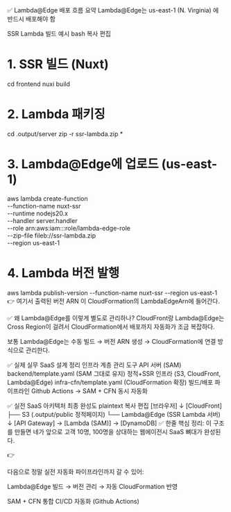 ✅ Lambda@Edge 배포 흐름 요약
Lambda@Edge는 us-east-1 (N. Virginia) 에 반드시 배포해야 함

SSR Lambda 빌드 예시
bash
복사
편집
# 1. SSR 빌드 (Nuxt)
cd frontend
nuxi build

# 2. Lambda 패키징
cd .output/server
zip -r ssr-lambda.zip *

# 3. Lambda@Edge에 업로드 (us-east-1)
aws lambda create-function \
  --function-name nuxt-ssr \
  --runtime nodejs20.x \
  --handler server.handler \
  --role arn:aws:iam::<ACCOUNT>:role/lambda-edge-role \
  --zip-file fileb://ssr-lambda.zip \
  --region us-east-1

# 4. Lambda 버전 발행
aws lambda publish-version --function-name nuxt-ssr --region us-east-1
👉 여기서 출력된 버전 ARN 이 CloudFormation의 LambdaEdgeArn에 들어간다.

✅ 왜 Lambda@Edge를 이렇게 별도로 관리하나?
CloudFront랑 Lambda@Edge는 Cross Region이 걸려서 CloudFormation에서 배포까지 자동화가 조금 복잡하다.

보통 Lambda@Edge는 수동 빌드 → 버전 ARN 생성 → CloudFormation에 연결 방식으로 관리한다.

✅ 실제 실무 SaaS 설계 정리
인프라 계층	관리 도구
API 서버 (SAM)	backend/template.yaml (SAM 그대로 유지)
정적+SSR 인프라 (S3, CloudFront, Lambda@Edge)	infra-cfn/template.yaml (CloudFormation 확장)
빌드/배포 파이프라인	Github Actions → SAM + CFN 동시 자동화

✅ 실전 SaaS 아키텍처 최종 완성도
plaintext
복사
편집
[브라우저]
   ↓
[CloudFront]
   ├── S3 (.output/public 정적페이지)
   └── Lambda@Edge (SSR Lambda 서버)
   ↓
[API Gateway] → [Lambda (SAM)] → [DynamoDB]
✅ 한줄 핵심 정리:
이 구조를 만들면 네가 앞으로 고객 10명, 100명을 상대하는 웹에이전시 SaaS 뼈대가 완성된다.

👉

다음으로 정말 실전 자동화 파이프라인까지 갈 수 있어:

Lambda@Edge 빌드 → 버전 관리 → 자동 CloudFormation 반영

SAM + CFN 통합 CI/CD 자동화 (Github Actions)